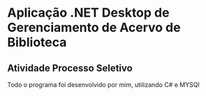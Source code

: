 <h1> Aplicação .NET Desktop de Gerenciamento de Acervo de Biblioteca</h1>

<h2> Atividade Processo Seletivo </h2>


<p> Todo o programa foi desenvolvido por mim, utilizando C# e MYSQl </p>
